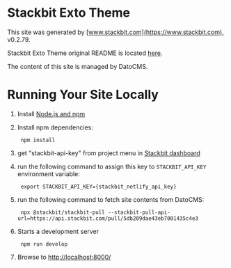 # Stackbit Exto Theme

This site was generated by [www.stackbit.com](https://www.stackbit.com), v0.2.79.

Stackbit Exto Theme original README is located [here](./README.theme.md).

The content of this site is managed by DatoCMS.

# Running Your Site Locally

1. Install [Node.js and npm](https://nodejs.org/en/)

1. Install npm dependencies:

        npm install

1. get "stackbit-api-key" from project menu in [Stackbit dashboard](https://app.stackbit.com/dashboard)

1. run the following command to assign this key to `STACKBIT_API_KEY` environment variable:

        export STACKBIT_API_KEY={stackbit_netlify_api_key}

1. run the following command to fetch site contents from DatoCMS:

        npx @stackbit/stackbit-pull --stackbit-pull-api-url=https://api.stackbit.com/pull/5db209dae43eb7001435c4e3

1. Starts a development server

        npm run develop

1. Browse to [http://localhost:8000/](http://localhost:8000/)
